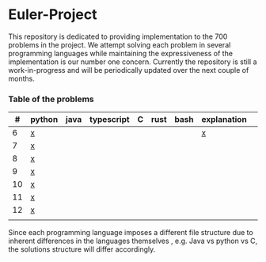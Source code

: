 # Euler-Project

This repository is dedicated to providing implementation to the 700 problems in the project. We attempt solving each problem in several programming languages while maintaining the expressiveness of the implementation is our number one concern. Currently the repository is still a work-in-progress and will be periodically updated over the next couple of months. 

### Table of the problems</br>
|#|python|java|typescript|C|rust|bash|explanation|</br>
|---|---|---|---|---|---|---|---|---|
|6|[x](./python/P6.py)||||||[x](./explanationProblem_6.pdf)||
|7|[x](./python/P7.py)||||||||
|8|[x](./python/P8.py)||||||||
|9|[x](./python/P9.py)||||||||
|10|[x](./python/P10.py)||||||||
|11|[x](./python/P11.py)||||||||
|12|[x](./python/P12.py)||||||||
||||||||||


Since each programming language imposes a different file structure due to inherent differences in the languages themselves , e.g. Java vs python vs C, the solutions structure will differ accordingly. 
